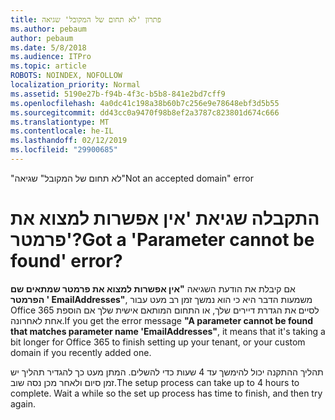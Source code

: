 ```yaml
---
title: פתרון 'לא תחום של המקובל' שגיאה
ms.author: pebaum
author: pebaum
ms.date: 5/8/2018
ms.audience: ITPro
ms.topic: article
ROBOTS: NOINDEX, NOFOLLOW
localization_priority: Normal
ms.assetid: 5190e27b-f94b-4f3c-b5b8-841e2bd7cff9
ms.openlocfilehash: 4a0dc41c198a38b60b7c256e9e78648ebf3d5b55
ms.sourcegitcommit: dd43cc0a9470f98b8ef2a3787c823801d674c666
ms.translationtype: MT
ms.contentlocale: he-IL
ms.lasthandoff: 02/12/2019
ms.locfileid: "29900685"
---
```

<span data-ttu-id="36256-102">"לא תחום של המקובל" שגיאה</span><span class="sxs-lookup"><span data-stu-id="36256-102">"Not an accepted domain" error</span></span>

# <a name="got-a-parameter-cannot-be-found-error"></a><span data-ttu-id="36256-103">התקבלה שגיאת 'אין אפשרות למצוא את פרמטר'?</span><span class="sxs-lookup"><span data-stu-id="36256-103">Got a 'Parameter cannot be found' error?</span></span>

<span data-ttu-id="36256-104">אם קיבלת את הודעת השגיאה **"אין אפשרות למצוא את פרמטר שמתאים שם הפרמטר ' EmailAddresses"**, משמעות הדבר היא כי הוא נמשך זמן רב מעט עבור Office 365 לסיים את הגדרת דיירים שלך, או התחום המותאם אישית שלך אם הוספת אחת לאחרונה.</span><span class="sxs-lookup"><span data-stu-id="36256-104">If you get the error message **"A parameter cannot be found that matches parameter name 'EmailAddresses"**, it means that it's taking a bit longer for Office 365 to finish setting up your tenant, or your custom domain if you recently added one.</span></span> 
  
<span data-ttu-id="36256-p101">תהליך ההתקנה יכול להימשך עד 4 שעות כדי להשלים. המתן מעט כך להגדיר תהליך יש זמן סיום ולאחר מכן נסה שוב.</span><span class="sxs-lookup"><span data-stu-id="36256-p101">The setup process can take up to 4 hours to complete. Wait a while so the set up process has time to finish, and then try again.</span></span>
  

